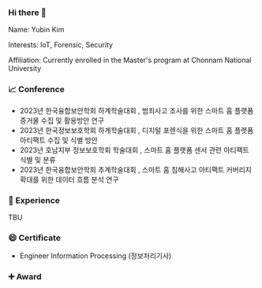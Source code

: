### Hi there 👋

Name: Yubin Kim

Interests: IoT, Forensic, Security

Affiliation: Currently enrolled in the Master's program at Chonnam National University


### 📈 Conference
* 2023년 한국융합보안학회 하계학술대회 , 범죄사고 조사를 위한 스마트 홈 플랫폼 증거물 수집 및 활용방안 연구
* 2023년 한국정보보호학회 하계학술대회 , 디지털 포렌식을 위한 스마트 홈 플랫폼 아티팩트 수집 및 식별 방안
* 2023년 호남지부 정보보호학회 학술대회 , 스마트 홈 플랫폼 센서 관련 아티팩트 식별 및 분류
* 2023년 한국융합보안학회 추계학술대회 , 스마트 홈 침해사고 아티팩트 커버리지 확대를 위한 데이터 흐름 분석 연구
### 🌱 Experience 

TBU

### 😄 Certificate

* Engineer Information Processing (정보처리기사)


### ➕ Award







<!--
**kingyoubin/kingyoubin** is a ✨ _special_ ✨ repository because its `README.md` (this file) appears on your GitHub profile.

Here are some ideas to get you started:

- 🔭 I’m currently working on ...
- 🌱 I’m currently learning ...
- 👯 I’m looking to collaborate on ...
- 🤔 I’m looking for help with ...
- 💬 Ask me about ...
- 📫 How to reach me: ...
- 😄 Pronouns: ...
- ⚡ Fun fact: ...
-->
